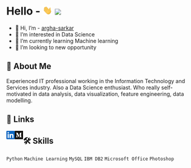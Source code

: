 
# Hello - <img src="https://raw.githubusercontent.com/argha-sarkar/argha-sarkar/main/ImageFolder/hand.gif" width="25px"> ![](https://visitor-badge.glitch.me/badge?page_id=argha-sarkar.argha-sarkar)

- 👋 Hi, I’m - [argha-sarkar](https://awesomeopensource.com/project/elangosundar/awesome-README-templates)
- 👀 I’m interested in Data Science
- 🌱 I’m currently learning Machine learning
- 💞️ I’m looking to new opportunity
## 🚀 About Me
Experienced IT professional working in the Information Technology 
and Services industry. Also a Data Science enthusiast. 
Who really self-motivated in data analysis, data visualization, 
feature engineering, data modelling.

  ## 🔗 Links
<a href="https://www.linkedin.com/in/arghasarkar/">
  <img align="left" alt="Argha's LinkedIN" width="22px" src="https://raw.githubusercontent.com/argha-sarkar/argha-sarkar/a3bdee193bd7bfc401e6b86e0e414eac7a237165/ImageFolder/logo/linkedin.svg" />
</a>

<a href="https://medium.com/@arghasarkar5373/">
  <img align="left" alt="Argha's Medium" width="22px" src="https://raw.githubusercontent.com/argha-sarkar/argha-sarkar/main/ImageFolder/logo/medium-logo-93CDCF6451-seeklogo.com.png" />
</a>



## 🛠 Skills
`Python`
`Machine Learning` 
`MySQL` 
`IBM DB2` 
`Microsoft Office` 
`Photoshop`
